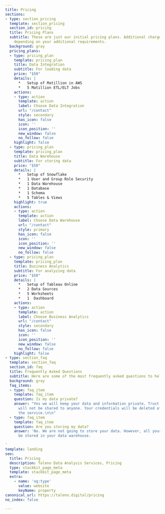 ```yaml
---
title: Pricing
sections:
- type: section_pricing
  template: section_pricing
  section_id: pricing
  title: Pricing Plans
  subtitle: These are just our initial pricing plans. Additional charges may apply
    depending on your additional requirements.
  background: gray
  pricing_plans:
  - type: pricing_plan
    template: pricing_plan
    title: Data Integration
    subtitle: For loading data
    price: "$50"
    details: |
      *   Setup of Matillion in AWS
      *   5 Matillion ETL/ELT Jobs
    actions:
    - type: action
      template: action
      label: Choose Data Integration
      url: "/contact"
      style: secondary
      has_icon: false
      icon: ''
      icon_position: ''
      new_window: false
      no_follow: false
    highlight: false
  - type: pricing_plan
    template: pricing_plan
    title: Data Warehouse
    subtitle: For storing data
    price: "$50"
    details: |
      *   Setup of Snowflake
      *   1 User and Group Role Security
      *   1 Data Warehouse
      *   1 Database
      *   1 Schema
      *   5 Tables & Views
    highlight: true
    actions:
    - type: action
      template: action
      label: Choose Data Warehouse
      url: "/contact"
      style: primary
      has_icon: false
      icon: ''
      icon_position: ''
      new_window: false
      no_follow: false
  - type: pricing_plan
    template: pricing_plan
    title: Business Analytics
    subtitle: For analyzing data
    price: "$50"
    details: |
      *   Setup of Tableau Online
      *   2 Data Sources
      *   5 Worksheets
      *   1  Dashboard
    actions:
    - type: action
      template: action
      label: Choose Business Analytics
      url: "/contact"
      style: secondary
      has_icon: false
      icon: ''
      icon_position: ''
      new_window: false
      no_follow: false
    highlight: false
- type: section_faq
  template: section_faq
  section_id: faq
  title: Frequently Asked Questions
  subtitle: Here are some of the most frequently asked questions to help you out!
  background: gray
  faq_items:
  - type: faq_item
    template: faq_item
    question: Is my data private?
    answer: "Yes we will keep your data and information private. Trust that your data
      will not be shared to anyone. Your credentials will be deleted after rendering
      the service.\n\n"
  - type: faq_item
    template: faq_item
    question: Are you storing my data?
    answer: 'No. We are not going to store your data. However, all your data will
      be stored in your data warehouse.

'
template: landing
seo:
  title: Pricing
  description: Taleno Data Analysis Services, Pricing
  type: stackbit_page_meta
  template: stackbit_page_meta
  extra:
    - name: 'og:type'
      value: website
      keyName: property
canonical_url: https://taleno.digital/pricing
no_index: false

---
```

